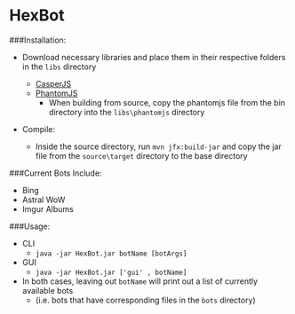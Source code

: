 HexBot
==========

###Installation:
* Download necessary libraries and place them in their respective folders in the `libs` directory
  * [CasperJS](http://casperjs.org/)
  * [PhantomJS](http://phantomjs.org/download.html)
    * When building from source, copy the phantomjs file from the bin directory into the `libs\phantomjs` directory

* Compile:
  * Inside the source directory, run `mvn jfx:build-jar` and copy the jar file from the `source\target` directory to the base directory

###Current Bots Include:
* Bing
* Astral WoW
* Imgur Albums

###Usage:
* CLI
  * `java -jar HexBot.jar botName [botArgs]`
* GUI
  * `java -jar HexBot.jar ['gui' , botName]`
* In both cases, leaving out `botName` will print out a list of currently available bots
  * (i.e. bots that have corresponding files in the `bots` directory)
